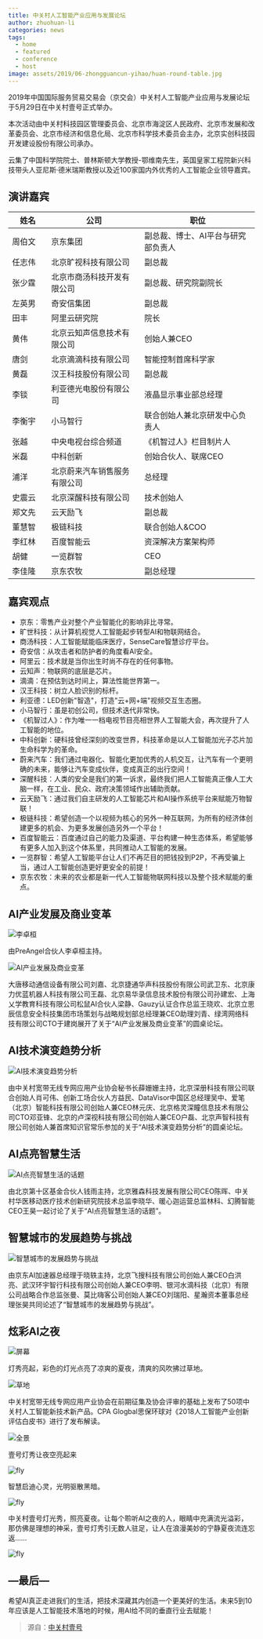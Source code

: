 ```yaml
---
title: 中关村人工智能产业应用与发展论坛
author: zhuohuan-li
categories: news
tags:
  - home
  - featured
  - conference
  - host
image: assets/2019/06-zhongguancun-yihao/huan-round-table.jpg
---
```


2019年中国国际服务贸易交易会（京交会）中关村人工智能产业应用与发展论坛于5月29日在中关村壹号正式举办。

本次活动由中关村科技园区管理委员会、北京市海淀区人民政府、北京市发展和改革委员会、北京市经济和信息化局、北京市科学技术委员会主办，北京实创科技园开发建设股份有限公司承办。

云集了中国科学院院士、普林斯顿大学教授-鄂维南先生，英国皇家工程院新兴科技带头人亚尼斯·德米瑞斯教授以及近100家国内外优秀的人工智能企业领导嘉宾。

## 演讲嘉宾

<!-- markdownlint-disable MD033 -->

| 姓名 | 公司 | 职位 |
| --- | --- | --- |
| <nobr>周伯文　</nobr> | 京东集团 | 副总裁、博士、AI平台与研究部负责人 |
| 任志伟 | 北京旷视科技有限公司 | 副总裁 |
| 张少霆 | 北京市商汤科技开发有限公司 |  副总裁、研究院副院长 |
| 左英男 | 奇安信集团 | 副总裁 |
| 田丰 | 阿里云研究院 | 院长 |
| 黄伟 | 北京云知声信息技术有限公司 | 创始人兼CEO |
| 唐剑 | 北京滴滴科技有限公司 | 智能控制首席科学家 |
| 黄磊 | 汉王科技股份有限公司 | 副总裁 |
| 李锬 | 利亚德光电股份有限公司 | 液晶显示事业部总经理 |
| 李衡宇 | 小马智行 | 联合创始人兼北京研发中心负责人 |
| 张越 | 中央电视台综合频道 | 《机智过人》栏目制片人 |
| 米磊 | 中科创新 | 创始合伙人、联席CEO |
| 浦洋 | 北京蔚来汽车销售服务有限公司 | 总经理 |
| 史震云 | 北京深醒科技有限公司 | 技术创始人 |
| 郑文先 | 云天励飞 | 副总裁 |
| 董慧智 | 极链科技 | 联合创始人&COO |
| 李红林 | 百度智能云 | 资深解决方案架构师 |
| 胡健 | 一览群智 | CEO |
| 李佳隆 | 京东农牧 | 副总经理 |

## 嘉宾观点

- 京东：零售产业对整个产业智能化的影响非比寻常。
- 旷世科技：从计算机视觉人工智能起步转型AI和物联网结合。
- 商汤科技：人工智能赋能临床医疗，SenseCare智慧诊疗平台。
- 奇安信：从攻击者和防护者的角度看AI安全。
- 阿里云：技术就是当你出生时尚不存在的任何事物。
- 云知声：物联网的底层是芯片。
- 滴滴：在预估到达时间上，算法性能世界第一。
- 汉王科技：树立人脸识别的标杆。
- 利亚德：LED创新"智造"，打造"云+网+端"视频交互生态圈。
- 小马智行：虽是初创公司，但技术迭代非常快。
- 《机智过人》：作为唯一一档电视节目亮相世界人工智能大会，再次提升了人工智能的地位。
- 中科创新：硬科技曾经深刻的改变世界，科技革命是以人工智能加光子芯片加生命科学为的革命。
- 蔚来汽车：我们通过电器化、智能化更加优秀的人机交互，让汽车有一个更明确的未来，能够让汽车变成伙伴，变成真正的出行空间！
- 深醒科技：人类的安全是我们的第一诉求，最终我们把人工智能真正像人工大脑一样，在工业、民众、政府决策领域作出辅助贡献。
- 云天励飞：通过我们自主研发的人工智能芯片和AI操作系统平台来赋能万物智联！
- 极链科技：希望创造一个以视频为核心的另外一种互联网，为所有的经济体创建更多的机会、为更多发展创造另外一个平台！
- 百度智能云：百度通过自己的能力及渠道、平台构建一种生态体系，希望能够有更多人加入到这个体系里，共同推动人工智能的发展。
- 一览群智：希望人工智能平台让人们不再茫目的把钱投到P2P，不再受骗上当，通过人工智能创造更好更安全的前提！
- 京东农牧：未来的农业都是新一代人工智能物联网科技以及整个技术赋能的重点。

## AI产业发展及商业变革

![李卓桓](/assets/2019/06-zhongguancun-yihao/huan.jpg)

由PreAngel合伙人李卓桓主持。

![AI产业发展及商业变革](/assets/2019/06-zhongguancun-yihao/huan-round-table.jpg)

大唐移动通信设备有限公司刘嘉、北京捷通华声科技股份有限公司武卫东、北京康力优蓝机器人科技有限公司王磊、北京易华录信息技术股份有限公司孙建宏、上海乂学教育科技有限公司松鼠AI合伙人梁静、Gauzy认证合作总监王晓欢、北京立思辰信息安全科技集团市场策划与战略规划部总经理兼CEO助理刘青、绿湾网络科技有限公司CTO于建岗展开了关于“AI产业发展及商业变革”的圆桌论坛。

## AI技术演变趋势分析

![AI技术演变趋势分析](/assets/2019/06-zhongguancun-yihao/xueshanshan-round-table.jpg)

由中关村宽带无线专网应用产业协会秘书长薛姗姗主持，北京深册科技有限公司联合创始人肖可伟、创新工场合伙人方益民、DataVisor中国区总经理吴中、爱笔（北京）智能科技有限公司创始人兼CEO林元庆、北京格灵深瞳信息技术有限公司CTO邓亚锋、北京的卢深视科技有限公司创始人兼CEO户磊、北京声智科技有限公司创始人兼首席知识官常乐参加的关于“AI技术演变趋势分析”的圆桌论坛。

## AI点亮智慧生活

![AI点亮智慧生活的话题](/assets/2019/06-zhongguancun-yihao/qianyu-round-table.jpg)

由北京第十区基金合伙人钱雨主持，北京雅森科技发展有限公司CEO陈晖、中关村华医移动医疗技术创新研究院技术总监李晓华、暖心迦运营总监林科、幻腾智能CEO王昊一起讨论了关于“AI点亮智慧生活的话题”。

## 智慧城市的发展趋势与挑战

![智慧城市的发展趋势与挑战](/assets/2019/06-zhongguancun-yihao/yuxiaoyi-round-table.jpg)

由京东AI加速器总经理于晓轶主持，北京飞搜科技有限公司创始人兼CEO白洪亮、武汉环宇智行科技有限公司创始人兼CEO李明、银河水滴科技（北京）有限公司战略合作总监张曼、莫比嗨客公司创始人兼CEO刘瑞阳、星瀚资本董事总经理张昊共同论述了“智慧城市的发展趋势与挑战”。

## 炫彩AI之夜

![屏幕](/assets/2019/06-zhongguancun-yihao/screen.jpg)

灯秀亮起，彩色的灯光点亮了凉爽的夏夜，清爽的风吹拂过草地。

![草地](/assets/2019/06-zhongguancun-yihao/grass.jpg)

中关村宽带无线专网应用产业协会在前期征集及协会评审的基础上发布了50项中关村人工智能新技术新产品。CPA Glogbal思保环球对《2018人工智能产业创新评估白皮书》进行了发布解读。

![全景](/assets/2019/06-zhongguancun-yihao/overview.jpg)

壹号灯秀让夜空亮起来

![fly](/assets/2019/06-zhongguancun-yihao/fly.jpg)

智慧启迪心灵，光明驱散黑暗。

![fly](/assets/2019/06-zhongguancun-yihao/fly1.jpg)

中关村壹号灯光秀，照亮夏夜。让每个聆听AI之夜的人，眼睛中充满流光溢彩， 那仿佛是理想的神采，壹号灯秀引无数人驻足，让人在浪漫美妙的宁静夏夜流连忘返……

![fly](/assets/2019/06-zhongguancun-yihao/fly2.jpg)

## —最后—

希望AI真正走进我们的生活，把技术深藏其内创造一个更美好的生活。未来5到10年应该是人工智能技术落地的时候，用AI给不同的垂直行业去赋能！

> 源自：[中关村壹号](http://www.zgcyh.net/article/33)

